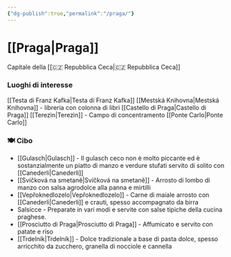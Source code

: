 ```yaml
---
{"dg-publish":true,"permalink":"/praga/"}
---
```


# [[Praga\|Praga]]

Capitale della [[🇨🇿 Repubblica Ceca\|🇨🇿 Repubblica Ceca]]

### Luoghi di interesse

[[Testa di Franz Kafka\|Testa di Franz Kafka]]
[[Mestská Knihovna\|Mestská Knihovna]] - libreria con colonna di libri
[[Castello di Praga\|Castello di Praga]]
[[Terezìn\|Terezìn]] - Campo di concentramento
[[Ponte Carlo\|Ponte Carlo]]


### 🍽 Cibo

- [[Gulasch\|Gulasch]] - Il gulasch ceco non è molto piccante ed è sostanzialmente un piatto di manzo e verdure stufati servito di solito con [[Canederli\|Canederli]]
- [[Svíčková na smetaně\|Svíčková na smetaně]] - Arrosto di lombo di manzo con salsa agrodolce alla panna e mirtilli
- [[Vepřoknedlozelo\|Vepřoknedlozelo]] - Carne di maiale arrosto con [[Canederli\|Canederli]] e crauti, spesso accompagnato da birra
- Salsicce - Preparate in vari modi e servite con salse tipiche della cucina praghese.
- [[Prosciutto di Praga\|Prosciutto di Praga]] - Affumicato e servito con patate e riso
- [[Trdelník\|Trdelník]] - Dolce tradizionale a base di pasta dolce, spesso arricchito da zucchero, granella di nocciole e cannella
